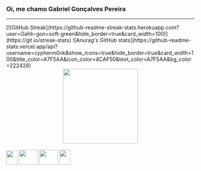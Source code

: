 ### Oi, me chamo Gabriel Gonçalves Pereira

<hr/>
 [![GitHub Streak](https://github-readme-streak-stats.herokuapp.com?user=Gahh-gon=soft-green&hide_border=true&card_width=100)](https://git.io/streak-stats) ![Anurag's GitHub stats](https://github-readme-stats.vercel.app/api?username=cypherm0nk&show_icons=true&hide_border=true&card_width=100&title_color=A7F5AA&icon_color=4CAF50&text_color=A7F5AA&bg_color=222428)
 
 <div align="center">
  <a href="https://github.com/Gahh-gon">
   <img height=200  src="https://github-readme-stats.vercel.app/api/top-langs/?username=Gahh-gon&layout=compact&theme=shadow_green&hide_border=true&title_color=A7F5AA&icon_color=4CAF50&text_color=A7F5AA&bg_color=222428" />
  
  </a>
</div>

  </div>
<div style="display: inline_block"><br>
  <img src="https://cdn.jsdelivr.net/gh/devicons/devicon/icons/javascript/javascript-original.svg" height="38" width="30"/>         
    <img src="https://cdn.jsdelivr.net/gh/devicons/devicon/icons/html5/html5-original-wordmark.svg"height="40" width="50" />
   <img src="https://cdn.jsdelivr.net/gh/devicons/devicon/icons/css3/css3-original-wordmark.svg" height="40" width="50"/>   
   <img src="https://cdn.jsdelivr.net/gh/devicons/devicon/icons/nodejs/nodejs-original.svg"height="40" width="30" />
          
</div>
  
  
<!-- 
**Gahh-gon/Gahh-gon** is a ✨ _special_ ✨ repository because its `README.md` (this file) appears on your GitHub profile.

Here are some ideas to get you started:

- 🔭 I’m currently working on ...
- 🌱 I’m currently learning ...
- 👯 I’m looking to collaborate on ...
- 🤔 I’m looking for help with ...
- 💬 Ask me about ...
- 📫 How to reach me: ...
- 😄 Pronouns: ...
- ⚡ Fun fact: ...
-> 
